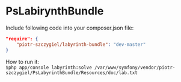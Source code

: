# PsLabirynthBundle

Include following code into your composer.json file:

```json
"require": {
    "piotr-szczygiel/labyrinth-bundle": "dev-master"
}
```

How to run it:  
```$php app/console labyrinth:solve /var/www/symfony/vendor/piotr-szczygiel/PsLabyrinthBundle/Resources/doc/lab.txt```
